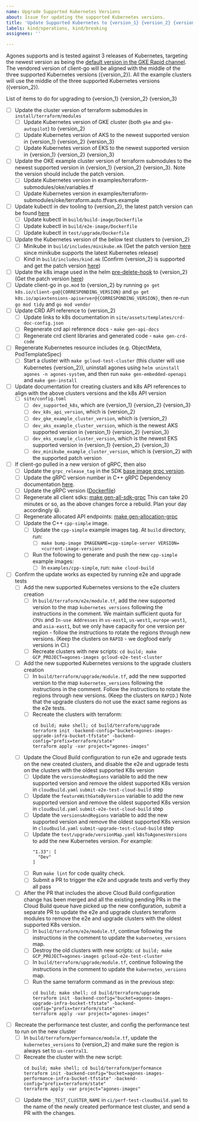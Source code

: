 ```yaml
---
name: Upgrade Supported Kubernetes Versions
about: Issue for updating the supported Kubernetes versions.
title: 'Update Supported Kubernetes to {version_1} {version_2} {version_3}'
labels: kind/operations, kind/breaking
assignees: ''

---
```


Agones supports and is tested against 3 releases of Kubernetes, targeting the newest version as
being the [default version in the GKE Rapid channel](https://cloud.google.com/kubernetes-engine/docs/release-notes#current_versions).
The vendored version of client-go will be aligned with the middle of the three supported Kubernetes
versions ({version_2}). All the example clusters will use the middle of the three supported
Kubernetes versions ({version_2}).

List of items to do for upgrading to {version_1} {version_2} {version_3}

- [ ] Update the cluster version of terraform submodules in `install/terraform/modules`
  - [ ] Update Kubernetes version of GKE cluster (both `gke` and `gke-autopilot`) to {version_2}
  - [ ] Update Kubernetes version of AKS to the newest supported version in {version_1} {version_2}
        {version_3}
  - [ ] Update Kubernetes version of EKS to the newest supported version in {version_1} {version_2}
        {version_3}
- [ ] Update the OKE example cluster version of terraform submodules to the newest supported version in {version_1} {version_2} {version_3}. Note the version should include the patch version.
  - [ ] Update Kubernetes version in examples/terraform-submodules/oke/variables.tf 
  - [ ] Update Kubernetes version in examples/terraform-submodules/oke/terraform.auto.tfvars.example 
- [ ] Update kubectl in dev tooling to {version_2}, the latest patch version can be found
      [here](https://kubernetes.io/releases/)
  - [ ] Update kubectl in `build/build-image/Dockerfile`
  - [ ] Update kubectl in `build/e2e-image/Dockerfile`
  - [ ] Update kubectl in `test/upgrade/Dockerfile`
- [ ] Update the Kubernetes version of the below test clusters to {version_2}
  - [ ] Minikube in `build/includes/minikube.mk` (Get the patch version [here](https://kubernetes.io/releases/)
        since minikube supports the latest Kubernetes release)
  - [ ] Kind in `build/includes/kind.mk` (Confirm {version_2} is supported and get the patch version
        [here](https://github.com/kubernetes-sigs/kind/releases))
- [ ] Update the k8s image used in the helm [pre-delete-hook](https://github.com/googleforgames/agones/blob/main/install/helm/agones/templates/hooks/pre_delete_hook.yaml)
      to {version_2} (Get the patch version [here](https://hub.docker.com/r/bitnami/kubectl))
- [ ] Update client-go in `go.mod` to {version_2} by running `go get k8s.io/client-go@{CORRESPONDING_VERSION}`
      and `go get k8s.io/apiextensions-apiserver@{CORRESPONDING_VERSION}`, then re-run `go mod tidy`
      and `go mod vendor`
- [ ] Update CRD API reference to {version_2}
  - [ ] Update links to k8s documentation in `site/assets/templates/crd-doc-config.json`
  - [ ] Regenerate crd api reference docs - `make gen-api-docs`
  - [ ] Regenerate crd client libraries and generated code - `make gen-crd-code`
- [ ] Regenerate Kubernetes resource includes (e.g. ObjectMeta, PodTemplateSpec)
  - [ ] Start a cluster with `make gcloud-test-cluster` (this cluster will use Kubernetes
        {version_2}), uninstall agones using `helm uninstall agones -n agones-system`, and then run
        `make gen-embedded-openapi` and `make gen-install`
- [ ] Update documentation for creating clusters and k8s API references to align with the above
      clusters versions and the k8s API version
  - [ ] `site/config.toml`
    - [ ] `dev_supported_k8s`, which are {version_1} {version_2} {version_3}
    - [ ] `dev_k8s_api_version`, which is {version_2}
    - [ ] `dev_gke_example_cluster_version`, which is {version_2}
    - [ ] `dev_aks_example_cluster_version`, which is the newest AKS supported version in
          {version_1} {version_2} {version_3}
    - [ ] `dev_eks_example_cluster_version`, which is the newest EKS supported version in
          {version_1} {version_2} {version_3}
    - [ ] `dev_minikube_example_cluster_version`, which is {version_2} with the supported patch version
- [ ] If client-go pulled in a new version of gRPC, then also
  - [ ] Update the `grpc_release_tag` in the SDK [base image grpc version](https://github.com/googleforgames/agones/blob/main/build/includes/sdk.mk).
  - [ ] Update the gRPC version number in C++ gRPC Dependency documentation [here](https://github.com/googleforgames/agones/blob/main/site/content/en/docs/Guides/Client%20SDKs/cpp.md).
  - [ ] Update the gRPC version ([Dockerfile](https://github.com/googleforgames/agones/blob/main/examples/cpp-simple/Dockerfile))
  - [ ] Regenerate all client sdks: [make gen-all-sdk-grpc](https://github.com/googleforgames/agones/blob/main/build/README.md#make-gen-all-sdk-grpc)
        This can take 20 minutes or so, as the above changes force a rebuild. Plan your day accordingly 😃.
  - [ ] Regenerate allocated API endpoints: [make gen-allocation-grpc](https://github.com/googleforgames/agones/blob/main/build/README.md#make-gen-allocation-grpc)
  - [ ] Update the C++ `cpp-simple` image.
    - [ ] Update the `cpp-simple` example images tag. At `build` directory, run:
      - [ ] `make bump-image IMAGENAME=cpp-simple-server VERSION=<current-image-version>`
    - [ ] Run the following to generate and push the new `cpp-simple` example images:
      - [ ] In `examples/cpp-simple`, run: `make cloud-build`
- [ ] Confirm the update works as expected by running e2e and upgrade tests
  - [ ] Add the new supported Kubernetes versions to the e2e clusters creation
    - [ ] In `build/terraform/e2e/module.tf`, add the new supported version to the map
          `kubernetes_versions` following the instructions in the comment. We maintain sufficient
          quota for `CPUs` and `In-use Addresses` in `us-east1`, `us-west1`, `europe-west1`, and
          `asia-east1`, but we only have capacity for one version per region - follow the
          instructions to rotate the regions through new versions. (Keep the clusters on `RAPID` -
          we dogfood early versions in CI.)
    - [ ] Recreate clusters with new scripts: `cd build; make GCP_PROJECT=agones-images gcloud-e2e-test-cluster`
  - [ ] Add the new supported Kubernetes versions to the upgrade clusters creation
    - [ ] In `build/terraform/upgrade/module.tf`, add the new supported version to the map
          `kubernetes_versions` following the instructions in the comment. Follow the instructions
          to rotate the regions through new versions. (Keep the clusters on `RAPID`.) Note that the
          upgrade clusters do not use the exact same regions as the e2e tests.
    - [ ] Recreate the clusters with terraform:
      ```
      cd build; make shell; cd build/terraform/upgrade
      terraform init -backend-config="bucket=agones-images-upgrade-infra-bucket-tfstate" -backend-config="prefix=terraform/state"
      terraform apply -var project="agones-images"
      ```
  - [ ] Update the Cloud Build configuration to run e2e and ugprade tests on the new created clusters,
        and disable the e2e and ugprade tests on the clusters with the oldest supported K8s version
    - [ ] Update the `versionsAndRegions` variable to add the new supported version and remove the
          oldest supported K8s version in `cloudbuild.yaml` `submit-e2e-test-cloud-build` step
    - [ ] Update the `featureWithGateByVersion` variable to add the new supported version and remove
          the oldest supported K8s version in `cloudbuild.yaml` `submit-e2e-test-cloud-build` step
    - [ ] Update the `versionsAndRegions` variable to add the new supported version and remove the
          oldest supported K8s version in `cloudbuild.yaml` `submit-upgrade-test-cloud-build` step
    - [ ] Update the `test/upgrade/versionMap.yaml` `k8sToAgonesVersions` to add the new Kubernetes
          version. For example:
      ```
      "1.33": [
        "Dev"
      ]
      ```
    - [ ] Run `make lint` for code quality check.
    - [ ] Submit a PR to trigger the e2e and upgrade tests and verfiy they all pass
  - [ ] After the PR that includes the above Cloud Build configuration change has been merged and
        all the existing pending PRs in the Cloud Build queue have picked up the new configuration,
        submit a separate PR to update the e2e and upgrade clusters terraform modules to remove the
        e2e and upgrade clusters with the oldest supported K8s version.
    - [ ] In `build/terraform/e2e/module.tf`, continue following the instructions in the comment to
          update the `kubernetes_versions` map.
    - [ ] Destroy the old clusters with new scripts: `cd build; make GCP_PROJECT=agones-images gcloud-e2e-test-cluster`
    - [ ] In `build/terraform/upgrade/module.tf`, continue following the instructions in the comment
          to update the `kubernetes_versions` map.
    - [ ] Run the same terraform command as in the previous step:
      ```
      cd build; make shell; cd build/terraform/upgrade
      terraform init -backend-config="bucket=agones-images-upgrade-infra-bucket-tfstate" -backend-config="prefix=terraform/state"
      terraform apply -var project="agones-images"
      ```
- [ ] Recreate the performance test cluster, and config the performance test to run on the new cluster
  - [ ] In `build/terraform/performance/module.tf`, update the `kubernetes_versions` to {version_2}
        and make sure the region is always set to `us-central1`.
  - [ ] Recreate the cluster with the new script:
    ```
    cd build; make shell; cd build/terraform/performance
    terraform init -backend-config="bucket=agones-images-performance-infra-bucket-tfstate" -backend-config="prefix=terraform/state"
    terraform apply -var project="agones-images"
    ```
  - [ ] Update the `_TEST_CLUSTER_NAME` in `ci/perf-test-cloudbuild.yaml` to the name of the newly
        created performance test cluster, and send a PR with the changes.
